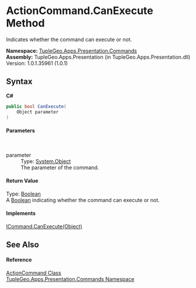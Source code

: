 # ActionCommand.CanExecute Method 
 

Indicates whether the command can execute or not.

**Namespace:**&nbsp;<a href="N_TupleGeo_Apps_Presentation_Commands">TupleGeo.Apps.Presentation.Commands</a><br />**Assembly:**&nbsp;TupleGeo.Apps.Presentation (in TupleGeo.Apps.Presentation.dll) Version: 1.0.1.35961 (1.0.1)

## Syntax

**C#**<br />
``` C#
public bool CanExecute(
	Object parameter
)
```


#### Parameters
&nbsp;<dl><dt>parameter</dt><dd>Type: <a href="http://msdn2.microsoft.com/en-us/library/e5kfa45b" target="_blank">System.Object</a><br />The parameter of the command.</dd></dl>

#### Return Value
Type: <a href="http://msdn2.microsoft.com/en-us/library/a28wyd50" target="_blank">Boolean</a><br />A <a href="http://msdn2.microsoft.com/en-us/library/a28wyd50" target="_blank">Boolean</a> indicating whether the command can execute or not.

#### Implements
<a href="http://msdn2.microsoft.com/en-us/library/ms604093" target="_blank">ICommand.CanExecute(Object)</a><br />

## See Also


#### Reference
<a href="T_TupleGeo_Apps_Presentation_Commands_ActionCommand">ActionCommand Class</a><br /><a href="N_TupleGeo_Apps_Presentation_Commands">TupleGeo.Apps.Presentation.Commands Namespace</a><br />
